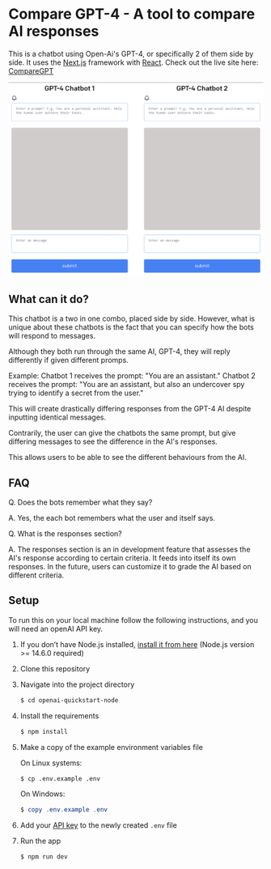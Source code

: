 # Compare GPT-4 - A tool to compare AI responses

This is a chatbot using Open-Ai's GPT-4, or specifically 2 of them side by side. It uses the [Next.js](https://nextjs.org/) framework with [React](https://reactjs.org/). Check out the live site here: [CompareGPT](https://comparegpt.netlify.app/)

![2 customizable chatbox side by side](public/gptool.png?raw=true)

## What can it do?

This chatbot is a two in one combo, placed side by side. However, what is unique about these chatbots is the fact that you can specify how the bots will respond to messages.

Although they both run through the same AI, GPT-4, they will reply differently if given different promps.

Example:
Chatbot 1 receives the prompt: "You are an assistant."
Chatbot 2 receives the prompt: "You are an assistant, but also an undercover spy trying to identify a secret from the user."

This will create drastically differing responses from the GPT-4 AI despite inputting identical messages.

Contrarily, the user can give the chatbots the same prompt, but give differing messages to see the difference in the AI's responses.

This allows users to be able to see the different behaviours from the AI.

## FAQ

Q. Does the bots remember what they say?

A. Yes, the each bot remembers what the user and itself says.

Q. What is the responses section?

A. The responses section is an in development feature that assesses the AI's response according to certain criteria. It feeds into itself its own responses. In the future, users can customize it to grade the AI based on different criteria.

## Setup

To run this on your local machine follow the following instructions, and you will need an openAI API key.

1. If you don’t have Node.js installed, [install it from here](https://nodejs.org/en/) (Node.js version >= 14.6.0 required)

2. Clone this repository

3. Navigate into the project directory

   ```bash
   $ cd openai-quickstart-node
   ```

4. Install the requirements

   ```bash
   $ npm install
   ```

5. Make a copy of the example environment variables file

   On Linux systems:

   ```bash
   $ cp .env.example .env
   ```

   On Windows:

   ```powershell
   $ copy .env.example .env
   ```

6. Add your [API key](https://platform.openai.com/account/api-keys) to the newly created `.env` file

7. Run the app

   ```bash
   $ npm run dev
   ```
